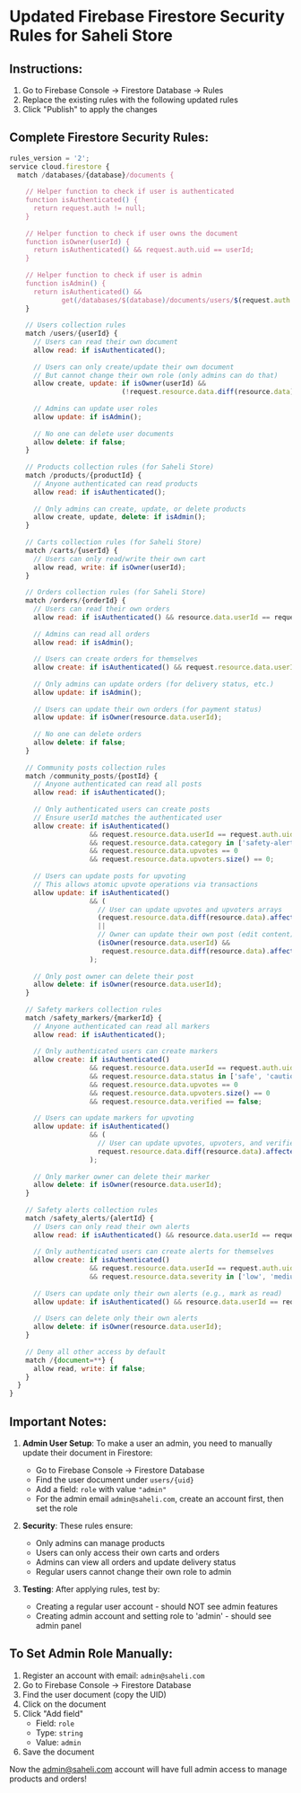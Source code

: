 # Updated Firebase Firestore Security Rules for Saheli Store

## Instructions:
1. Go to Firebase Console → Firestore Database → Rules
2. Replace the existing rules with the following updated rules
3. Click "Publish" to apply the changes

## Complete Firestore Security Rules:

```javascript
rules_version = '2';
service cloud.firestore {
  match /databases/{database}/documents {
    
    // Helper function to check if user is authenticated
    function isAuthenticated() {
      return request.auth != null;
    }
    
    // Helper function to check if user owns the document
    function isOwner(userId) {
      return isAuthenticated() && request.auth.uid == userId;
    }
    
    // Helper function to check if user is admin
    function isAdmin() {
      return isAuthenticated() && 
             get(/databases/$(database)/documents/users/$(request.auth.uid)).data.role == 'admin';
    }
    
    // Users collection rules
    match /users/{userId} {
      // Users can read their own document
      allow read: if isAuthenticated();
      
      // Users can only create/update their own document
      // But cannot change their own role (only admins can do that)
      allow create, update: if isOwner(userId) && 
                            (!request.resource.data.diff(resource.data).affectedKeys().hasAny(['role']));
      
      // Admins can update user roles
      allow update: if isAdmin();
      
      // No one can delete user documents
      allow delete: if false;
    }
    
    // Products collection rules (for Saheli Store)
    match /products/{productId} {
      // Anyone authenticated can read products
      allow read: if isAuthenticated();
      
      // Only admins can create, update, or delete products
      allow create, update, delete: if isAdmin();
    }
    
    // Carts collection rules (for Saheli Store)
    match /carts/{userId} {
      // Users can only read/write their own cart
      allow read, write: if isOwner(userId);
    }
    
    // Orders collection rules (for Saheli Store)
    match /orders/{orderId} {
      // Users can read their own orders
      allow read: if isAuthenticated() && resource.data.userId == request.auth.uid;
      
      // Admins can read all orders
      allow read: if isAdmin();
      
      // Users can create orders for themselves
      allow create: if isAuthenticated() && request.resource.data.userId == request.auth.uid;
      
      // Only admins can update orders (for delivery status, etc.)
      allow update: if isAdmin();
      
      // Users can update their own orders (for payment status)
      allow update: if isOwner(resource.data.userId);
      
      // No one can delete orders
      allow delete: if false;
    }
    
    // Community posts collection rules
    match /community_posts/{postId} {
      // Anyone authenticated can read all posts
      allow read: if isAuthenticated();
      
      // Only authenticated users can create posts
      // Ensure userId matches the authenticated user
      allow create: if isAuthenticated() 
                    && request.resource.data.userId == request.auth.uid
                    && request.resource.data.category in ['safety-alerts', 'support', 'general']
                    && request.resource.data.upvotes == 0
                    && request.resource.data.upvoters.size() == 0;
      
      // Users can update posts for upvoting
      // This allows atomic upvote operations via transactions
      allow update: if isAuthenticated()
                    && (
                      // User can update upvotes and upvoters arrays
                      (request.resource.data.diff(resource.data).affectedKeys().hasOnly(['upvotes', 'upvoters']))
                      ||
                      // Owner can update their own post (edit content)
                      (isOwner(resource.data.userId) && 
                       request.resource.data.diff(resource.data).affectedKeys().hasOnly(['content', 'imageUrl']))
                    );
      
      // Only post owner can delete their post
      allow delete: if isOwner(resource.data.userId);
    }
    
    // Safety markers collection rules
    match /safety_markers/{markerId} {
      // Anyone authenticated can read all markers
      allow read: if isAuthenticated();
      
      // Only authenticated users can create markers
      allow create: if isAuthenticated()
                    && request.resource.data.userId == request.auth.uid
                    && request.resource.data.status in ['safe', 'caution', 'unsafe']
                    && request.resource.data.upvotes == 0
                    && request.resource.data.upvoters.size() == 0
                    && request.resource.data.verified == false;
      
      // Users can update markers for upvoting
      allow update: if isAuthenticated()
                    && (
                      // User can update upvotes, upvoters, and verified status
                      request.resource.data.diff(resource.data).affectedKeys().hasOnly(['upvotes', 'upvoters', 'verified'])
                    );
      
      // Only marker owner can delete their marker
      allow delete: if isOwner(resource.data.userId);
    }
    
    // Safety alerts collection rules
    match /safety_alerts/{alertId} {
      // Users can only read their own alerts
      allow read: if isAuthenticated() && resource.data.userId == request.auth.uid;
      
      // Only authenticated users can create alerts for themselves
      allow create: if isAuthenticated()
                    && request.resource.data.userId == request.auth.uid
                    && request.resource.data.severity in ['low', 'medium', 'high'];
      
      // Users can update only their own alerts (e.g., mark as read)
      allow update: if isAuthenticated() && resource.data.userId == request.auth.uid;
      
      // Users can delete only their own alerts
      allow delete: if isOwner(resource.data.userId);
    }
    
    // Deny all other access by default
    match /{document=**} {
      allow read, write: if false;
    }
  }
}
```

## Important Notes:

1. **Admin User Setup**: To make a user an admin, you need to manually update their document in Firestore:
   - Go to Firebase Console → Firestore Database
   - Find the user document under `users/{uid}`
   - Add a field: `role` with value `"admin"`
   - For the admin email `admin@saheli.com`, create an account first, then set the role

2. **Security**: These rules ensure:
   - Only admins can manage products
   - Users can only access their own carts and orders
   - Admins can view all orders and update delivery status
   - Regular users cannot change their own role to admin

3. **Testing**: After applying rules, test by:
   - Creating a regular user account - should NOT see admin features
   - Creating admin account and setting role to 'admin' - should see admin panel

## To Set Admin Role Manually:

1. Register an account with email: `admin@saheli.com`
2. Go to Firebase Console → Firestore Database
3. Find the user document (copy the UID)
4. Click on the document
5. Click "Add field"
   - Field: `role`
   - Type: `string`
   - Value: `admin`
6. Save the document

Now the admin@saheli.com account will have full admin access to manage products and orders!
